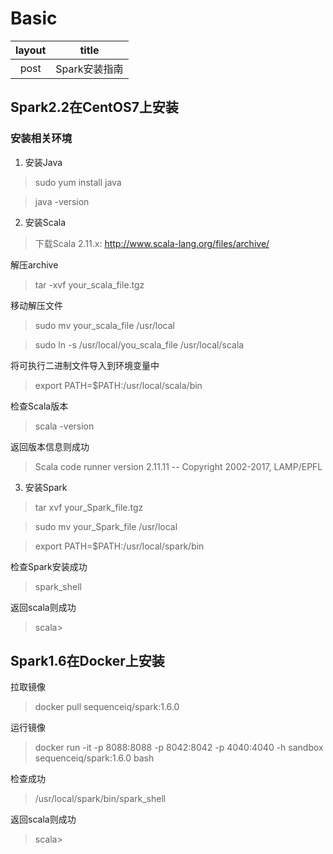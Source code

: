 # Basic

|   layout   |    title   |
|:----------:|:----------:|
|   post     | Spark安装指南 |

## Spark2.2在CentOS7上安装

### 安装相关环境

1. 安装Java

> sudo yum install java

> java -version

2. 安装Scala

> 下载Scala 2.11.x: http://www.scala-lang.org/files/archive/

解压archive

> tar -xvf your_scala_file.tgz

移动解压文件

> sudo mv your_scala_file /usr/local

> sudo ln -s /usr/local/you_scala_file /usr/local/scala

将可执行二进制文件导入到环境变量中

> export PATH=$PATH:/usr/local/scala/bin

检查Scala版本

> scala -version

返回版本信息则成功

> Scala code runner version 2.11.11 -- Copyright 2002-2017, LAMP/EPFL

3. 安装Spark

> tar xvf your_Spark_file.tgz

> sudo mv your_Spark_file /usr/local

> export PATH=$PATH:/usr/local/spark/bin

检查Spark安装成功

> spark_shell

返回scala则成功

> scala> 

## Spark1.6在Docker上安装

拉取镜像

> docker pull sequenceiq/spark:1.6.0

运行镜像

> docker run -it -p 8088:8088 -p 8042:8042 -p 4040:4040 -h sandbox sequenceiq/spark:1.6.0 bash

检查成功

> /usr/local/spark/bin/spark_shell

返回scala则成功

> scala>


